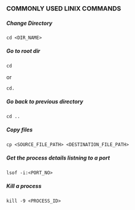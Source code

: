 ### COMMONLY USED LINIX COMMANDS

##### Change Directory
    cd <DIR_NAME>
##### Go to root dir
    cd
or

    cd.
##### Go back to previous directory
    cd ..
##### Copy files
    cp <SOURCE_FILE_PATH> <DESTINATION_FILE_PATH>
##### Get the process details listning to a port
    lsof -i:<PORT_NO>
##### Kill a process
    kill -9 <PROCESS_ID>
